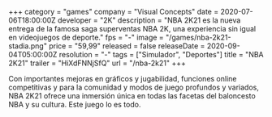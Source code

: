 +++
category = "games"
company = "Visual Concepts"
date = 2020-07-06T18:00:00Z
developer = "2K"
description = "NBA 2K21 es la nueva entrega de la famosa saga superventas NBA 2K, una experiencia sin igual en videojuegos de deporte."
fps = "-"
image = "/games/nba-2k21-stadia.png"
price = "59,99"
released = false
releaseDate = 2020-09-04T05:00:00Z
resolution = "-"
tags = ["Simulador", "Deportes"]
title = "NBA 2K21"
trailer = "HiXdFNNjSfQ"
url = "/nba-2k21"
+++

Con importantes mejoras en gráficos y jugabilidad, funciones online competitivas y para la comunidad y modos de juego profundos y variados, NBA 2K21 ofrece una inmersión única en todas las facetas del baloncesto NBA y su cultura. Este juego lo es todo.


